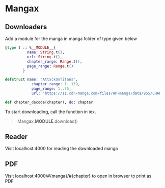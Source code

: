 # Mangax

## Downloaders

Add a module for the manga in manga folder of type given below

```elixir
@type t :: %__MODULE__{
          name: String.t(),
          url: String.t(),
          chapter_range: Range.t(),
          page_range: Range.t()
        }

defstruct name: "AttackOnTitans",
            chapter_range: 1..139,
            page_range: 1..75,
            url: "https://s1.cdn-manga.com/files/WP-manga/data/955/CHAPTER/PAGE.jpg"

def chapter_decode(chapter), do: chapter
```

To start downloading, call the function in iex.
> Mangax.__MODULE__.download()

## Reader

Visit localhost:4000 for reading the downloaded manga

## PDF

Visit localhost:4000/#{manga}/#{chapter} to open in browser to print as PDF.